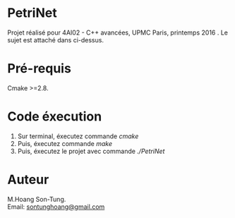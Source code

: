 # PetriNet
Projet réalisé pour 4AI02 - C++ avancées, UPMC Paris, printemps 2016 . Le sujet est attaché dans ci-dessus.<br/>
# Pré-requis<br/>
Cmake >=2.8. <br/>


# Code éxecution<br/>
1. Sur terminal, éxecutez commande *cmake* <br/>
2. Puis, éxecutez commande *make* <br/>
3. Puis, éxecutez le projet avec commande *./PetriNet* <br/>



# Auteur

M.Hoang Son-Tung.<br/>
Email: sontunghoang@gmail.com


